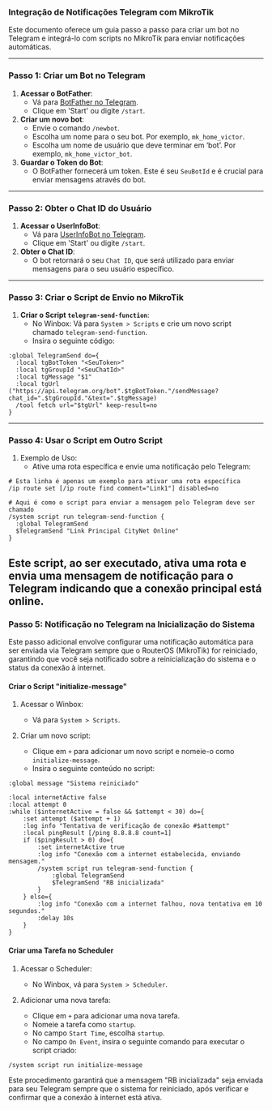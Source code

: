 ### Integração de Notificações Telegram com MikroTik

Este documento oferece um guia passo a passo para criar um bot no Telegram e integrá-lo com scripts no MikroTik para enviar notificações automáticas.

------

### Passo 1: Criar um Bot no Telegram

1. **Acessar o BotFather**:
   - Vá para [BotFather no Telegram](https://telegram.me/BotFather).
   - Clique em 'Start' ou digite `/start`.
2. **Criar um novo bot**:
   - Envie o comando `/newbot`.
   - Escolha um nome para o seu bot. Por exemplo, `mk_home_victor`.
   - Escolha um nome de usuário que deve terminar em ‘bot’. Por exemplo, `mk_home_victor_bot`.
3. **Guardar o Token do Bot**:
   - O BotFather fornecerá um token. Este é seu `SeuBotId` e é crucial para enviar mensagens através do bot.

------

### Passo 2: Obter o Chat ID do Usuário

1. **Acessar o UserInfoBot**:
   - Vá para [UserInfoBot no Telegram](https://telegram.me/userinfobot).
   - Clique em 'Start' ou digite `/start`.
2. **Obter o Chat ID**:
   - O bot retornará o seu `Chat ID`, que será utilizado para enviar mensagens para o seu usuário específico.

------

### Passo 3: Criar o Script de Envio no MikroTik

1. **Criar o Script `telegram-send-function`**:
   - No Winbox: Vá para `System > Scripts` e crie um novo script chamado `telegram-send-function`.
   - Insira o seguinte código:

```
:global TelegramSend do={
  :local tgBotToken "<SeuToken>"
  :local tgGroupId "<SeuChatId>"
  :local tgMessage "$1"
  :local tgUrl ("https://api.telegram.org/bot".$tgBotToken."/sendMessage?chat_id=".$tgGroupId."&text=".$tgMessage)
  /tool fetch url="$tgUrl" keep-result=no
}
```

------

### Passo 4: Usar o Script em Outro Script

1. Exemplo de Uso:
   - Ative uma rota específica e envie uma notificação pelo Telegram:

```
# Esta linha é apenas um exemplo para ativar uma rota específica
/ip route set [/ip route find comment="Link1"] disabled=no

# Aqui é como o script para enviar a mensagem pelo Telegram deve ser chamado
/system script run telegram-send-function {
  :global TelegramSend
  $TelegramSend "Link Principal CityNet Online"
}
```

Este script, ao ser executado, ativa uma rota e envia uma mensagem de notificação para o Telegram indicando que a conexão principal está online.
------
### Passo 5: Notificação no Telegram na Inicialização do Sistema

Este passo adicional envolve configurar uma notificação automática para ser enviada via Telegram sempre que o RouterOS (MikroTik) for reiniciado, garantindo que você seja notificado sobre a reinicialização do sistema e o status da conexão à internet.

#### Criar o Script "initialize-message"

1. Acessar o Winbox:

   - Vá para `System > Scripts`.

2. Criar um novo script:

   - Clique em `+` para adicionar um novo script e nomeie-o como `initialize-message`.
   - Insira o seguinte conteúdo no script:

```
:global message "Sistema reiniciado"

:local internetActive false
:local attempt 0
:while ($internetActive = false && $attempt < 30) do={
    :set attempt ($attempt + 1)
    :log info "Tentativa de verificação de conexão #$attempt"
    :local pingResult [/ping 8.8.8.8 count=1]
    if ($pingResult > 0) do={
        :set internetActive true
        :log info "Conexão com a internet estabelecida, enviando mensagem."
        /system script run telegram-send-function {
            :global TelegramSend
            $TelegramSend "RB inicializada"
        }
    } else={
        :log info "Conexão com a internet falhou, nova tentativa em 10 segundos."
        :delay 10s
    }
}
```

#### Criar uma Tarefa no Scheduler

1. Acessar o Scheduler:

   - No Winbox, vá para `System > Scheduler`.

2. Adicionar uma nova tarefa:

   - Clique em `+` para adicionar uma nova tarefa.
   - Nomeie a tarefa como `startup`.
   - No campo `Start Time`, escolha `startup`.
   - No campo `On Event`, insira o seguinte comando para executar o script criado:

```
/system script run initialize-message
```

Este procedimento garantirá que a mensagem "RB inicializada" seja enviada para seu Telegram sempre que o sistema for reiniciado, após verificar e confirmar que a conexão à internet está ativa.

